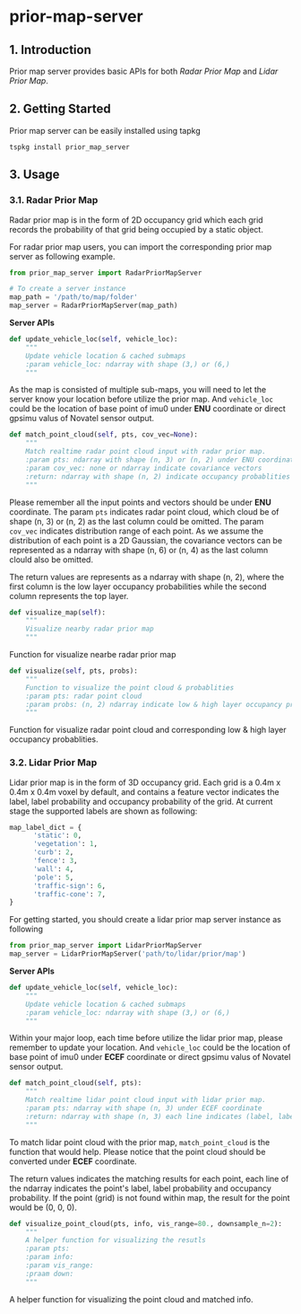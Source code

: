 
# prior-map-server

## 1. Introduction

Prior map server provides basic APIs for both *Radar Prior Map* and *Lidar Prior Map*. 

## 2. Getting Started

Prior map server can be easily installed using tapkg
```
tspkg install prior_map_server
```

## 3. Usage

### 3.1. Radar Prior Map

Radar prior map is in the form of 2D occupancy grid which each grid records the probability of that grid being occupied by a static object. 

For radar prior map users, you can import the corresponding prior map server as following example.
```python
from prior_map_server import RadarPriorMapServer

# To create a server instance
map_path = '/path/to/map/folder'
map_server = RadarPriorMapServer(map_path)
```

**Server APIs**

```python
def update_vehicle_loc(self, vehicle_loc):
	"""
	Update vehicle location & cached submaps
	:param vehicle_loc: ndarray with shape (3,) or (6,)
	"""
```
As the map is consisted of multiple sub-maps, you will need to let the server know your location before utilize the prior map. And `vehicle_loc` could be the location of base point of imu0 under **ENU** coordinate or direct gpsimu valus of Novatel sensor output.

```python
def match_point_cloud(self, pts, cov_vec=None):
	"""
	Match realtime radar point cloud input with radar prior map.
	:param pts: ndarray with shape (n, 3) or (n, 2) under ENU coordinate
	:param cov_vec: none or ndarray indicate covariance vectors
	:return: ndarray with shape (n, 2) indicate occupancy probablities 
	"""
```
Please remember all the input points and vectors should be under **ENU** coordinate. The param `pts` indicates radar point cloud, which cloud be of shape (n, 3) or (n, 2) as the last column could be omitted. The param `cov_vec` indicates distribution range of each point. As we assume the distribution of each point is a 2D Gaussian, the covariance vectors can be represented as a ndarray with shape (n, 6) or (n, 4) as the last column clould also be omitted.

The return values are represents as a ndarray with shape (n, 2), where the first column is the low layer occupancy probabilities while the second column represents the top layer.

```python
def visualize_map(self):  
	"""  
	Visualize nearby radar prior map
	"""
```
Function for visualize nearbe radar prior map

```python
def visualize(self, pts, probs):  
	"""  
	Function to visualize the point cloud & probablities 
	:param pts: radar point cloud 
	:param probs: (n, 2) ndarray indicate low & high layer occupancy probablities 
	"""
```
Function for visualize radar point cloud and corresponding low & high layer occupancy probablities.


### 3.2. Lidar Prior Map

Lidar prior map is in the form of 3D occupancy grid. Each grid is a 0.4m x 0.4m x 0.4m voxel by default, and contains a feature vector indicates the label, label probability and occupancy probability of the grid. At current stage the supported labels are shown as following:

```python
map_label_dict = {  
	  'static': 0,  
	  'vegetation': 1,  
	  'curb': 2,  
	  'fence': 3,  
	  'wall': 4,  
	  'pole': 5,  
	  'traffic-sign': 6,  
	  'traffic-cone': 7,  
}
```

For getting started, you should create a lidar prior map server instance as following
```python
from prior_map_server import LidarPriorMapServer
map_server = LidarPriorMapServer('path/to/lidar/prior/map')
```

**Server APIs**
```python
def update_vehicle_loc(self, vehicle_loc):  
	"""
	Update vehicle location & cached submaps
	:param vehicle_loc: ndarray with shape (3,) or (6,)
	"""
```
Within your major loop, each time before utilize the lidar prior map, please remember to update your location.  And `vehicle_loc` could be the location of base point of imu0 under **ECEF** coordinate or direct gpsimu valus of Novatel sensor output.

```python
def match_point_cloud(self, pts):  
	"""
	Match realtime lidar point cloud input with lidar prior map.
	:param pts: ndarray with shape (n, 3) under ECEF coordinate
	:return: ndarray with shape (n, 3) each line indicates (label, label_prob, occ_prob)
	"""
```
To match lidar point cloud with the prior map, `match_point_cloud` is the function that would help. Please notice that the point cloud should be converted under **ECEF** coordinate. 

The return values indicates the matching results for each point, each line of the ndarray indicates the point's label, label probability and occupancy probability. If the point (grid) is not found within map, the result for the point would be (0, 0, 0).

```python
def visualize_point_cloud(pts, info, vis_range=80., downsample_n=2):
	"""
	A helper function for visualizing the resutls
	:param pts:
	:param info:
	:param vis_range:
	:praam down:
	"""
```
A helper function for visualizing the point cloud and matched info.
<!--stackedit_data:
eyJoaXN0b3J5IjpbLTE4NjA5MDQzNzQsLTE0Mjc1ODI1MjVdfQ
==
-->